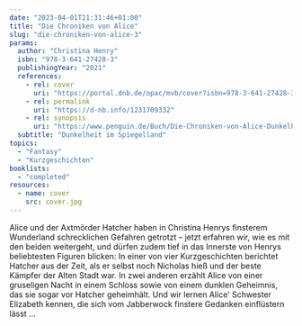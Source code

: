 ```yaml
---
date: "2023-04-01T21:31:46+01:00"
title: "Die Chroniken von Alice"
slug: "die-chroniken-von-alice-3"
params:
  author: "Christina Henry"
  isbn: "978-3-641-27428-3"
  publishingYear: "2021"
  references:
    - rel: cover
      uri: "https://portal.dnb.de/opac/mvb/cover?isbn=978-3-641-27428-3"
    - rel: permalink
      uri: "https://d-nb.info/1231709332"
    - rel: synopsis
      uri: "https://www.penguin.de/Buch/Die-Chroniken-von-Alice-Dunkelheit-im-Spiegelland/Christina-Henry/Penhaligon/e573337.rhd"
  subtitle: "Dunkelheit im Spiegelland"
topics:
  - "Fantasy"
  - "Kurzgeschichten"
booklists:
  - "completed"
resources:
  - name: cover
    src: cover.jpg
---
```

Alice und der Axtmörder Hatcher haben in Christina Henrys finsterem Wunderland 
schrecklichen Gefahren getrotzt – jetzt erfahren wir, wie es mit den beiden 
weitergeht, und dürfen zudem tief in das Innerste von Henrys beliebtesten 
Figuren blicken: In einer von vier Kurzgeschichten berichtet Hatcher aus der 
Zeit, als er selbst noch Nicholas hieß und der beste Kämpfer der Alten Stadt 
war. In zwei anderen erzählt Alice von einer gruseligen Nacht in einem Schloss 
sowie von einem dunklen Geheimnis, das sie sogar vor Hatcher geheimhält. Und wir
lernen Alice' Schwester Elizabeth kennen, die sich vom Jabberwock finstere 
Gedanken einflüstern lässt ...